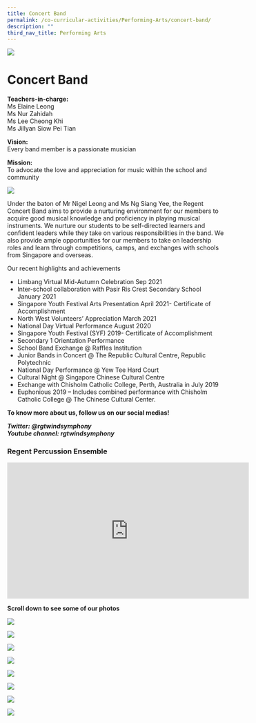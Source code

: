 ```yaml
---
title: Concert Band
permalink: /co-curricular-activities/Performing-Arts/concert-band/
description: ""
third_nav_title: Performing Arts
---
```

![](/images/band-scaled%20(1).jpg)

Concert Band
============

**Teachers-in-charge:**  
Ms Elaine Leong  
Ms Nur Zahidah  
Ms Lee Cheong Khi  
Ms Jillyan Siow Pei Tian

**Vision:**  
Every band member is a passionate musician

**Mission:**  
To advocate the love and appreciation for music within the school and community

![](/images/Concert-Band-Formal-1024x683.jpg)

Under the baton of Mr Nigel Leong and Ms Ng Siang Yee, the Regent Concert Band aims to provide a nurturing environment for our members to acquire good musical knowledge and proficiency in playing musical instruments. We nurture our students to be self-directed learners and confident leaders while they take on various responsibilities in the band. We also provide ample opportunities for our members to take on leadership roles and learn through competitions, camps, and exchanges with schools from Singapore and overseas.

Our recent highlights and achievements

*   Limbang Virtual Mid-Autumn Celebration Sep 2021
*   Inter-school collaboration with Pasir Ris Crest Secondary School January 2021
*   Singapore Youth Festival Arts Presentation April 2021- Certificate of Accomplishment
*   North West Volunteers’ Appreciation March 2021
*   National Day Virtual Performance August 2020
*   Singapore Youth Festival (SYF) 2019- Certificate of Accomplishment
*   Secondary 1 Orientation Performance
*   School Band Exchange @ Raffles Institution
*   Junior Bands in Concert @ The Republic Cultural Centre, Republic Polytechnic
*   National Day Performance @ Yew Tee Hard Court
*   Cultural Night @ Singapore Chinese Cultural Centre
*   Exchange with Chisholm Catholic College, Perth, Australia in July 2019
*   Euphonious 2019 – Includes combined performance with Chisholm Catholic College @ The Chinese Cultural Center.

**To know more about us, follow us on our social medias!**

**_Twitter: @rgtwindsymphony_**  
**_Youtube channel: rgtwindsymphony_**

### Regent Percussion Ensemble
<iframe width="560" height="315" src="https://www.youtube.com/embed/zj0nesKZooM" title="YouTube video player" frameborder="0" allow="accelerometer; autoplay; clipboard-write; encrypted-media; gyroscope; picture-in-picture" allowfullscreen></iframe>

**Scroll down to see some of our photos**

![](/images/Concert-Band-1-768x1024.jpg)

![](/images/Concert-Band-2-768x1024.jpg)

![](/images/Concert-Band-3.jpg)

![](/images/IMG-20190320-WA0012-1024x576.jpg)

![](/images/IMG-20190709-WA0030-1024x768.jpg)

![](/images/IMG-20190709-WA0031-1024x768.jpg)

![](/images/IMG-20190912-WA0033-1024x576.jpg)

![](/images/IMG-20191105-WA0008-1024x768.jpg)